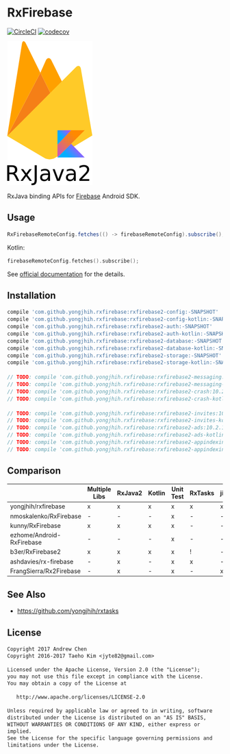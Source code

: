 # RxFirebase
[![CircleCI](https://circleci.com/gh/yongjhih/rxfirebase.svg?style=shield)](https://circleci.com/gh/yongjhih/rxfirebase)
[![codecov](https://codecov.io/gh/yongjhih/rxfirebase/branch/master/graph/badge.svg)](https://codecov.io/gh/yongjhih/rxfirebase)


![](art/rxfirebase.png)

RxJava binding APIs for [Firebase](https://firebase.google.com/) Android SDK.

## Usage

```java
RxFirebaseRemoteConfig.fetches(() -> firebaseRemoteConfig).subscribe();
```

Kotlin:

```kt
firebaseRemoteConfig.fetches().subscribe();
```

See [official documentation](https://firebase.google.com/docs/) for the details.

## Installation

```gradle
compile 'com.github.yongjhih.rxfirebase:rxfirebase2-config:-SNAPSHOT'
compile 'com.github.yongjhih.rxfirebase:rxfirebase2-config-kotlin:-SNAPSHOT' // for kotlin
compile 'com.github.yongjhih.rxfirebase:rxfirebase2-auth:-SNAPSHOT'
compile 'com.github.yongjhih.rxfirebase:rxfirebase2-auth-kotlin:-SNAPSHOT' // for kotlin
compile 'com.github.yongjhih.rxfirebase:rxfirebase2-database:-SNAPSHOT'
compile 'com.github.yongjhih.rxfirebase:rxfirebase2-database-kotlin:-SNAPSHOT' // for kotlin
compile 'com.github.yongjhih.rxfirebase:rxfirebase2-storage:-SNAPSHOT'
compile 'com.github.yongjhih.rxfirebase:rxfirebase2-storage-kotlin:-SNAPSHOT' // for kotlin

// TODO: compile 'com.github.yongjhih.rxfirebase:rxfirebase2-messaging:10.2.1'
// TODO: compile 'com.github.yongjhih.rxfirebase:rxfirebase2-messaging-kotlin:10.2.1'
// TODO: compile 'com.github.yongjhih.rxfirebase:rxfirebase2-crash:10.2.1'
// TODO: compile 'com.github.yongjhih.rxfirebase:rxfirebase2-crash-kotlin:10.2.1'

// TODO: compile 'com.github.yongjhih.rxfirebase:rxfirebase2-invites:10.2.1'
// TODO: compile 'com.github.yongjhih.rxfirebase:rxfirebase2-invites-kotlin:10.2.1'
// TODO: compile 'com.github.yongjhih.rxfirebase:rxfirebase2-ads:10.2.1'
// TODO: compile 'com.github.yongjhih.rxfirebase:rxfirebase2-ads-kotlin:10.2.1'
// TODO: compile 'com.github.yongjhih.rxfirebase:rxfirebase2-appindexing:10.2.1'
// TODO: compile 'com.github.yongjhih.rxfirebase:rxfirebase2-appindexing-kotlin:10.2.1'
```

## Comparison

|                           | Multiple Libs | RxJava2 | Kotlin | Unit Test | RxTasks | jitpack | auth | database | storage | config | crash  | messaging  |
|---------------------------|---------------|---------|--------|-----------|---------|---------|------|----------|---------|--------|--------|------------|
| yongjhih/rxfirebase       |       x       | x       | x      |     x     | x       | x       | x    | x        | x       | x      | *      | *          |
| nmoskalenko/RxFirebase    |       -       | -       | -      |     x     | -       | -       | x    | x        | x       | -      | -      | -          |
| kunny/RxFirebase          |       x       | x       | x      |     x     | -       | -       | x    | x        | -       | -      | -      | -          |
| ezhome/Android-RxFirebase |       -       | -       | -      |     x     | -       | -       | x    | x        | -       | -      | -      | -          |
| b3er/RxFirebase2          |       x       | x       | x      |     x     | !       | -       | x    | x        | x       | -      | -      | -          |
| ashdavies/rx-firebase     |       -       | x       | -      |     x     | x       | -       | x    | x        | -       | -      | -      | -          |
| FrangSierra/Rx2Firebase   |       -       | x       | -      |     x     | -       | x       | x    | x        | x       | -      | -      | -          |


## See Also

* https://github.com/yongjhih/rxtasks

## License

```
Copyright 2017 Andrew Chen
Copyright 2016-2017 Taeho Kim <jyte82@gmail.com>

Licensed under the Apache License, Version 2.0 (the "License");
you may not use this file except in compliance with the License.
You may obtain a copy of the License at

   http://www.apache.org/licenses/LICENSE-2.0

Unless required by applicable law or agreed to in writing, software
distributed under the License is distributed on an "AS IS" BASIS,
WITHOUT WARRANTIES OR CONDITIONS OF ANY KIND, either express or implied.
See the License for the specific language governing permissions and
limitations under the License.
```
